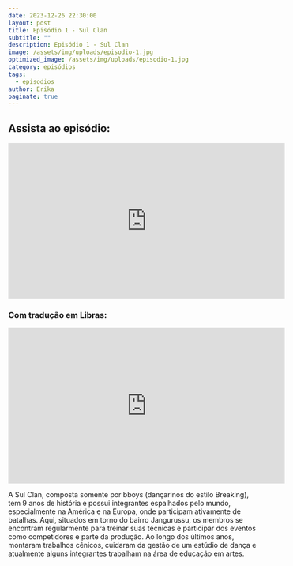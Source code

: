 ```yaml
---
date: 2023-12-26 22:30:00
layout: post
title: Episódio 1 - Sul Clan
subtitle: ""
description: Episódio 1 - Sul Clan
image: /assets/img/uploads/episodio-1.jpg
optimized_image: /assets/img/uploads/episodio-1.jpg
category: episódios
tags:
  - episodios
author: Erika
paginate: true
---
```

## Assista ao episódio: 

<iframe width="560" height="315" src="https://www.youtube.com/embed/_UFsDqmTtmA?si=ypqgW0MX1M3hdJOB" title="YouTube video player" frameborder="0" allow="accelerometer; autoplay; clipboard-write; encrypted-media; gyroscope; picture-in-picture; web-share" allowfullscreen></iframe>

### Com tradução em Libras:

<iframe width="560" height="315" src="https://www.youtube.com/embed/JTuj88kTqJc?si=o-G4bMAyIBsTODhk" title="YouTube video player" frameborder="0" allow="accelerometer; autoplay; clipboard-write; encrypted-media; gyroscope; picture-in-picture; web-share" allowfullscreen></iframe>

A Sul Clan, composta somente por bboys (dançarinos do estilo Breaking), tem 9 anos de história e possui integrantes espalhados pelo mundo, especialmente na América e na Europa, onde participam ativamente de batalhas. Aqui, situados em torno do bairro Jangurussu, os membros se encontram regularmente para treinar suas técnicas e participar dos eventos como competidores e parte da produção. Ao longo dos últimos anos, montaram trabalhos cênicos, cuidaram da gestão de um estúdio de dança e atualmente alguns integrantes trabalham na área de educação em artes.